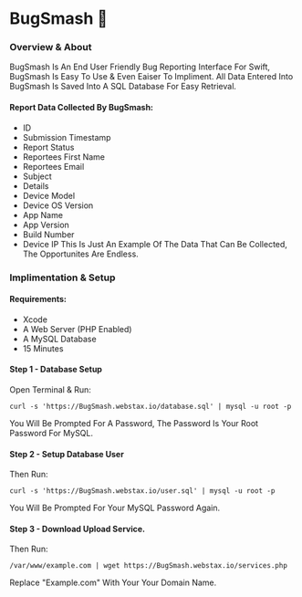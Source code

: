 # BugSmash :space_invader:

### Overview & About
 BugSmash Is An End User Friendly Bug Reporting Interface For Swift, BugSmash Is Easy To Use & Even Eaiser To Impliment. All   Data Entered Into BugSmash Is Saved Into A SQL Database For Easy Retrieval.

#### Report Data Collected By BugSmash:
 * ID 
 * Submission Timestamp
 * Report Status
 * Reportees First Name
 * Reportees Email
 * Subject
 * Details
 * Device Model
 * Device OS Version
 * App Name
 * App Version
 * Build Number 
 * Device IP
 This Is Just An Example Of The Data That Can Be Collected, The Opportunites Are Endless.

### Implimentation & Setup

#### Requirements:
 * Xcode
 * A Web Server (PHP Enabled)
 * A MySQL Database
 * 15 Minutes
 
#### Step 1 - Database Setup
 Open Terminal & Run:
 ```
 curl -s 'https://BugSmash.webstax.io/database.sql' | mysql -u root -p
 ```
 You Will Be Prompted For A Password, The Password Is Your Root Password For MySQL.

#### Step 2 - Setup Database User
Then Run:
 ```
 curl -s 'https://BugSmash.webstax.io/user.sql' | mysql -u root -p
 ```
 You Will Be Prompted For Your MySQL Password Again.
 
 #### Step 3 - Download Upload Service.
Then Run:
 ```
 /var/www/example.com | wget https://BugSmash.webstax.io/services.php
 ```
 Replace "Example.com" With Your Your Domain Name.
